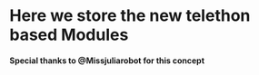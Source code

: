 # Here we store the new telethon based Modules
#### Special thanks to @Missjuliarobot for this concept
